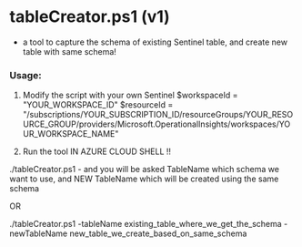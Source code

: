 # tableCreator.ps1 (v1)
- a tool to capture the schema of existing Sentinel table, and create new table with same schema!


### Usage:

1) Modify the script with your own Sentinel 
$workspaceId = "YOUR_WORKSPACE_ID"
$resourceId = "/subscriptions/YOUR_SUBSCRIPTION_ID/resourceGroups/YOUR_RESOURCE_GROUP/providers/Microsoft.OperationalInsights/workspaces/YOUR_WORKSPACE_NAME"

2) Run the tool IN AZURE CLOUD SHELL !!

./tableCreator.ps1 - and you will be asked TableName which schema we want to use, and NEW TableName which will be created using the same schema

OR

./tableCreator.ps1 -tableName existing_table_where_we_get_the_schema -newTableName new_table_we_create_based_on_same_schema
